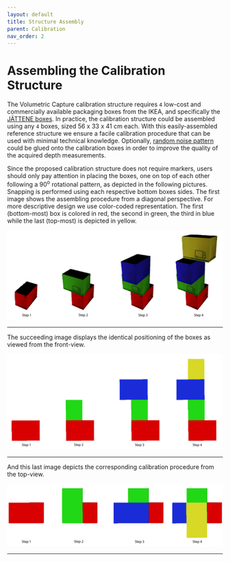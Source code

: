 ```yaml
---
layout: default
title: Structure Assembly
parent: Calibration
nav_order: 2
---
```


# Assembling the Calibration Structure

The Volumetric Capture calibration structure requires `4` low-cost and commercially available packaging boxes from the IKEA, and specifically the [JÄTTENE boxes](https://www.ikea.com/ie/en/products/small-storage-organisers/storage-boxes-baskets/j%C3%A4ttene-packaging-box-brown-art-60047151/). 
In practice, the calibration structure could be assembled using any `4` boxes, sized 56 x 33 x 41 cm each.
With this easily-assembled reference structure we ensure a facile calibration procedure that can be used with minimal technical knowledge.
Optionally, [random noise pattern](../../assets/images/whitenoisepattern.png) could be glued onto the calibration boxes in order to improve the quality of the acquired depth measurements.

Since the proposed calibration structure does not require markers, users should only pay attention in placing the boxes, one on top of each other following a 90<sup>o</sup> rotational pattern, as depicted in the following pictures. 
Snapping is performed using each respective bottom boxes sides.
The first image shows the assembling procedure from a diagonal perspective. For more descriptive design we use color-coded representation. 
The first (bottom-most) box is colored in red, the second in green, the third in blue while the last (top-most) is depicted in yellow. 

![Calibration Assembling (Diagonal-View](../../assets/images/StructureGuideTextureColored.png)

---
The succeeding image displays the identical positioning of the boxes as viewed from the front-view.

![Calibration Assembling (Front-View)](../../assets/images/StructureGuideFront.png)

---

And this last image depicts the corresponding calibration procedure from the top-view.

![Calibration Assembling (Top-View)](../../assets/images/StructureGuideTop.png)

---